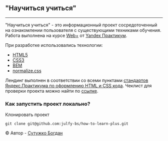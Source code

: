 ## "Научиться учиться"
***
"Научиться учиться" - это информационный проект сосредоточенный на ознакомлении пользователя с существующими техниками обучения.
Работа выполнена на курсе [Web+][yandex-practicum-web-plus] от [Yandex Практикум][yandex-practicum-url].

При разработке использовались технологии:
- [HTML5][html]
- [CSS3][css]
- [BEM][bem]
- [normalize.css][normalize-css]

Лендинг выполнен в соответствии со всеми пунктами [стандартов Яндекс.Практикума по оформлению HTML и CSS кода][yandex-styleguide].
Чеклист для проверки проекта можно найти по [ссылке][yandex-checklist].

### Как запустить проект локально?

Клонировать проект
```
git clone git@github.com:julfy-bs/how-to-learn-plus.git
```
© Автор - [Сутужко Богдан][author-portfolio]

[//]: # 'Переменные используемые в readme.md'
[yandex-practicum-web-plus]: https://practicum.yandex.ru/promo/long-courses/web
[yandex-practicum-url]: https://practicum.yandex.ru/
[yandex-checklist]: https://code.s3.yandex.net/web-plus/checklists/checklist-1/index.html
[yandex-styleguide]: https://code.s3.yandex.net/web-developer/static/design-rules/index.html
[author-portfolio]: https://julfy-bs.github.io/portfolio/
[html]: https://html5.org/
[css]: https://www.w3.org/Style/CSS/Overview.en.html
[bem]: https://ru.bem.info/methodology/
[normalize-css]: https://necolas.github.io/normalize.css/